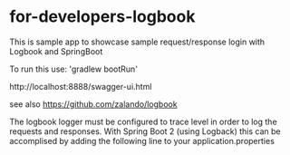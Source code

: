 # for-developers-logbook
This is sample app to showcase sample request/response login with Logbook and SpringBoot

To run this use:
'gradlew bootRun'

http://localhost:8888/swagger-ui.html

see also https://github.com/zalando/logbook

The logbook logger must be configured to trace level in order to log the requests and responses. 
With Spring Boot 2 (using Logback) this can be accomplised by adding the following line to your application.properties

